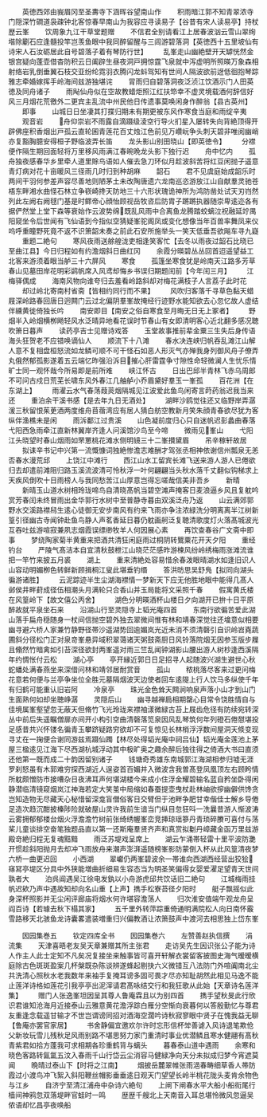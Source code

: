 <!-- { "loadSidebar": true } -->
　　英徳西郊由峩眉冈至圣夀寺下涵晖谷望南山作
　　积雨暗江郭不知青翠浓寺门隠深竹磵道袅疎钟北客惊春早南山为我容应寻读易子【谷昔有宋人读易亭】持杖歴云峯
　　饮周象九江干草堂题赠
　　不信君全别请看江上居春波汹云雪山翠绚堦除劚石应逢髓投竿岂羡鱼眼中我同醉留醒与三闾游碧落洞【英徳西十五里坡仙有诗宋人石汝砺居此自号碧落子着有琴防行世】
　　乱峯走山幽絶壁开天罅恍然金银宫疑向蓬壶借杳防积云日阖辟生昼夜洞戸拥惊霆飞泉就中泻虚明所照暎万象森相射络岩乳倒垂翼石枝交亚纷纶霓羽衣腾闪龙蚪驾知有世间人隔波欲前迓低徊抱琴踪雅志牵婚嫁挥手岭海间兹游独堪诧
　　冐雨归自碧落洞夜泛浈江饮酒示门人田英徳及同舟诸子
　　雨飐仙舟似在空故教蜡炬照江红扶笻幸不虚灵境载酒何辞信好风三月烟花荒徼外二更宾主乱流中州民他日传遗事莫唤闲身作醉翁【县古英州】
　　即事
　　山城日日坐凄其打揲归期未有期更被东风作寒食当庭和雨绽辛夷
　　观音岩
　　舟仰崇岩不雨露自滴蹑级淩空行导火扪星入屡转失向背絶顶得开辟佛座积香烟出戸孤云直轮囷青莲花百丈烛江色前见万巑岏争头刺天碧非唯阅幽峭亦复豁胸臆安得桓子野临波弄长笛
　　龙头影山别田晓山【即英徳令】
　　分襟便作隔生期回面轻将万里移风雨满江春晼晩龙头影下独行迟
　　舟中忆内
　　孤舟独夜感春华乡里牵人道里賖鸟语如人催去急刀环似月趁波斜苦将红豆闲抛子遥意青灯病对花十亩暖风三径雨几时归到种胡麻
　　韶石
　　君不见虞庭始成韶乐时两间干羽何参差声容尽善地则陋茅土未改陶唐遗六龙南巡恣游放江山自献羣灵驰苍梧东畔湘水曲怪石林立争嵚崎搀天防地三十六形状瑰诡神所为鸿防凿处试天刃岿然列此左阙右阙毬门基是时鳏帝心顔怡顾视岳牧咨后防胄子蹡蹡执器随崇卑逺迩各有据俨然堂上堂下森等衰始作云波势绵既乱风雨中合离鱼龙腾踏蛟螭泣祝融延竚禺阳窥坐令后世闻有飞仙语到今指似空猜疑峯驼阁凤或变化想像当年百兽率舞凤来仪呜呼重瞳野死竟不返不识箫韶未奏之前此石安所施举头一笑天低垂吾欲飚车寻九嶷
　　重题二絶句
　　寒风夜雨送艅艎泷吏相逢笑客忙【去冬以雨夜过韶石比晓已至曲江县】今日归程如有约澹烟斜日曲红冈
　　余霞分暎碧丛丛回首迢遥望益工北客来游须着眼当舻三十六屏风
　　寒食
　　孤篷坐寒食犹是岭南天江路多芳草春山见墓田岸花明彩鹢帆席入风鸢却悔乡书误归期题闰前【今年闰三月】
　　江梅驿偶成
　　海南风物向谁夸归去羞看岭路斜却对梅花满枝子人言荔子此时花
　　却过岭北寄南村省斋【皆相约同行而不果】
　　风吹归客落千寻草色黏天蜡屐深岭路春回唐日迥闗门云过北偏阴羣峯故掩经行迹野水能知欲去心忽忆故人虚结伴纁黄徙倚独长吟
　　南安即目【南安之俗自寒食至月晦无日无上冢者】
　　野烟半入岭烟横栁飏轻风水泛晴异地看花误时节春山有女即清明客心近北翻多感况聴吹箫日暮声
　　读药亭吉士见赠诗戏答
　　玉堂故事推前辈金粟三生失后身传语海头狂贺老不应错唤谪仙人
　　顺流下十八滩
　　春水决连峡归帆吞乱滩江山解人意不复相盘桓怒流如龙鳞可顺不可干怪石如恶人形灭气亦殚我身列御风舟子僚弄丸俄然郁孤影遂着五云端忆昨强沿泝目摧心肝雷霆争寸隙性命轻微澜人生忧乐情旷士同一观怀哉今所易即是前所难
　　峡江怀古
　　日出巴邱半青林飞赤乌周郎不可问古戍日荒芜长啸东风外春江几舳舻小乔眉黛好羣玉一峯孤
　　百花洲【在东湖上】
　　雨濯云水气春荡葭菼烟隔城见江波爱此鱼鸟闲寄言莳药翁迟我当来还
　　重泊余干溪书感【是去年九日无酒处】
　　湖畔沙鸥觉往还又临野岸弄潺湲三秋留恨茱茰酒两度维舟苜蓿湾应有居人猜白舫空教新月笑朱顔青春欲尽犹为客纵伴渔樵未是闲
　　雨泝鄱江过贵溪
　　山色凝前度归心只自迷帆迟彭蠡曲春落弋阳西急雨牵江直新林翼岸齐逢人问溪馆沙鸟至今啼
　　微雨见峯山
　　弋阳江头晓望时春山烟雨如罘罳桃花滩水侧明镜三十二峯攅黛眉
　　吊辛稼轩故居
　　拟诔辛书记中兴第一流慨慷词独絶惨澹志难酬才驾张丞相神依谢信州瓢泉无恙否春水漫荒邱
　　上饶江中滩行
　　西江山水工留宾长滩飞送来游人游人已倦欲归去却遣前滩阻归路玉溪流波清可怜秋浮一叶何翩翩当头秋水落千丈翻似钩梯求上天疾风倒吹十日雨榜人与我同愁苦江山厚意岂得忘嗟哉信美非吾乡
　　新晴
　　新晴玉山道水树相玲珑啼鸟自清晓髙帆当碧空滩声掩客日麦浪逼乡风且复躭吟赏芳春闰未终冒雨出金华郭行水树中至普静寺暮由双溪泛舟乃返
　　山云满郊郭野水交溪路襟舄生逺心徒御无安步南风有约来飞雨亦争注浓緑洗分明离离半江树新篁引径幽古寺闻钟赴鱼鸟静人声茗香延日暮仍躭画舸泛复聴清歌度灯火落髙城波光互吞吐兹游喧寂兼夙志烟霞误缥缈牧羊人何因展心素
　　再饮查春谷广文斋中即事
　　梦绕陶家菊半黄重来把酒共清狂闲庭雨过桐阴转鸎粟花开天夕阳
　　重经钓台
　　严陵气髙洁本自宜清秋鼓枻江山晓茫茫感昨游楝风纷岭绣梅雨涨滩流谁把一竿竹来披五月裘
　　湖上
　　重来清絶处容易惜余春泼眼晴湖水如逢旧识人山容动明媚栁色转鲜新顾揖桐江叟此堪垂钓缗
　　答洪昉思吴舒鳬【拟同向湖头徧游诸胜】
　　云泥踪迹半生尘湖海襟情一梦新天下应无他胜地眼中能得几髙人邺侯井畔葑成径伍相潮头月满轮只合香山并玉局能将文采照千春
　　假寓黄氏楼在风篁岭下【故文僖公丙舍】
　　湖色分明暎酒杯山楼日夕向湖开已拚十日平原醉故就平泉坐石来
　　沿湖山行至灵隠寺上韬光庵四首
　　东南行欲徧苦爱此湖山落手扁舟穏随身一杖间信抛空碧外独去翠微间惟有林和靖春深觉往还墖意似相要幽寻避六桥人家兼竹静野径帯沙遥湖势回逾媚岚光近未消不须清磬引自识岭岧嶤蔬圃斜分径松门正对泉竒峯悬异域积翠蔼诸天粥鼓斋厨日风铃落院烟无因参玉版步屧且翛然竹暗禽如引苔深径欲封两峯遥对雨三竺乱闻钟湖影山腰出游人树杪逢西溪隔年约惆怅付云松
　　湖心亭
　　亭开縁近郭日日足招寻人起随波兴湖生避世心秋蛇蟠处满春燕坐来深借问林和靖邻居耐赏音
　　孤山
　　秾桃落尽客来过更问梅花意若何便与兰亭争坐位全胜元墓隔烟波天边使者回车逺隄上行人饮马多纵使千年有归鹤可能重认旧岩阿
　　冷泉亭
　　珠光金色耸天闗涧响泉声落小山才到山门生面熟何如却坐聴峥潺
　　灵隠后山
　　幽寻越禅扃相期罄心目常令饶胜情自与佳境属峯壑望忽无蔽天但脩竹飞光玲珑来襟袖漾微緑古苔上屐齿危径有防续宛转深丛中前后失遥瞩僧扉亦间开小构引空曲清磬落笕泉因风乱琴筑何年列磴石倦憇堪投足感昔共兴怀镂名徧青玉攀跻疑路穷欲却不可复惊见长林梢浮浮数间屋洞天倐变现寻丈在一掬便合谢同游兹焉蹑仙躅【林尽处得韬光庵中祠吕仙】韬光庵金莲池上茅屋三楹逺见江海下尽西湖杭城浮动其中极旷奥之趣余醉后独往得之倚酒大书曰直须还他第一既而成二十韵因留别诸子
　　钱塘奇秀雄东南城郭江海湖相参归墟无涯罗刹怒虽有木郭难穷探西湖近人逞姿首百媚并入微波含我曽髙登凤凰顶左右顾盻情所躭颇憎防市接嘈杂日夜沸耳声何堪湖楼今来成小住浮金耀碧输名蓝自矜坐卧得闲静潜临清镜窥烟岚江神海若定大笑茧中局缩如春蚕提壶曳杖赴林岫欲摉幽僻供馋贪岂知造物无尽藏天心秘惜留深龛盲僧俗客日交臂但于池畔争肥甘幸偕佳士解乡导倦足造次趋沉酣披榛陟险就破屋山灵许我前生谙当门纵目忽狂呌一洗曩昔游人惭波涛云雾拥郁郁楼台烟火浮澹澹竹树前张绮绣幄峯峦竞挿琼瑶篸丹青琐碎賸可喜付与荡桨儿童谈排空奋笔独题品直以第一还斯庵羣贤齐声和真赏拟劖丹嶂藏金函万里兹游殿竒絶归程无复魂黠黯
　　雨泛苏堤戏呈席上
　　湖云乍涌帯轻雷十里平波防灔开惯趁斜阳抛月去却冲飞雨放舟来潮声澎湃遥随榜峯影防蒙倒入杯从此风篁清夜梦六桥一曲更迟回
　　小西湖
　　翠巘仍两峯碧波余一帯谁向西湖西经营出狡狯窱冩亭堤区分具中外狭能増曲折细易生容态当为明圣笑偏得女婴爱濯足望青天世间孰者大
　　泊呉阊遇吴江徐电发釻以小舟游虎邱共饮话旧二絶句
　　江城梅雨挂帆迟欸乃声中遇故知却向名山重【上声】擕手松寮苔径夕阳时
　　艇子飘摇似此身深杯照影并无尘闲评廊庙将烟水何许堪容澹荡人
　　归次淮安值端午观龙舟呈阎百诗【若璩去秋下榻其家】
　　五千里外转萍踪重倚通明满院松人向日南怀霰雪路移天北骇鱼龙诗囊畧遣装増重归兴偏教酒让浓箫鼓声中渡河去相思独上岱东峯





　　因园集巻五
　　钦定四库全书
　　因园集巻六
　　左赞善赵执信撰
　　涓流集
　　天津喜晤老友吴天章兼赠其所主张君
　　走访吴先生因识张公子能为诗人作主人此士定知不凡矣况复接坐来触事皆可喜开轩解衣裳留客披图史海气暧暧横庭除古色斑斑盈案几杯槃既杂陈谈辨遂蜂起剔抉六义微错互八法防门外喧阗南北尘共洗清心照秋水老我数年来袖手复掩耳谤多固可畏才尽亦知耻胡然此相见马逸不能止莲洋诗格如莲花引我亭亭出泥滓请君髙咏结交行和我狂歌从此始【天章诗名莲洋集】
　　赠门人张逸峯坦因呈其尊人鲁庵霖且以为别四首
　　擕手望秋旻此行欣识君谁知沧海月近接泰山云雅意黄花澹浮踪白雁分空惭向衰暮何以答殷勤忆与尊君友重逢念载遥甘输才不世岂谓谤同招对酒海空濶吟诗秋寂寥眼中贤子在愧我益无聊【鲁庵亦罢官家居】
　　书舍静偏宜邀欢尔许时忘形信杯斚善谑入风诗退笔欺伧父新妆玩雪儿残秋足风雨别路不堪思努力家门重清时事业优潜鳞且寒水健翮有髙秋青紫君如拾方蓬我可求相期各珍重鹤背与螭头
　　暮春泰山道中遇雨
　　余寒和晓色客路转氤氲五汶入春雨千山行岱云尘消容马健緑净向天分未拟成归梦今宵遮莫闻
　　晩晴过泰山下【时将之江南】
　　烟披岳麓翠帷张雨浥春畴细草香人帯防霞过小渡鸟冲飞絮入斜阳鞭丝帽影垂垂逺日观天门望望长岭半桃花陇头麦肯余物色与江乡
　　自济宁至清江浦舟中杂诗六絶句
　　上闸下闸春水平大船小船衔尾行樯间神鸦忽双落堤畔官蛙时一鸣
　　歴歴千艘北上天南音入耳总堪怜微风忽逼吴侬语却忆昌亭夜唤船
